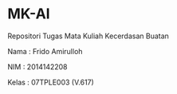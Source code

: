 # MK-AI
Repositori Tugas Mata Kuliah Kecerdasan Buatan

Nama : Frido Amirulloh

NIM : 2014142208

Kelas : 07TPLE003 (V.617)
